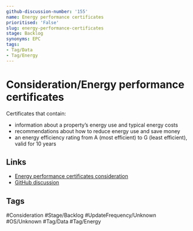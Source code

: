 ```yaml
---
github-discussion-number: '155'
name: Energy performance certificates
prioritised: 'False'
slug: energy-performance-certificates
stage: Backlog
synonyms: EPC
tags:
- Tag/Data
- Tag/Energy
---
```


# Consideration/Energy performance certificates

Certificates that contain:

- information about a property’s energy use and typical energy costs
- recommendations about how to reduce energy use and save money
- an energy efficiency rating from A (most efficient) to G (least efficient), valid for 10 years

## Links

* [Energy performance certificates consideration](https://design.planning.data.gov.uk/planning-consideration/energy-performance-certificates)
* [GitHub discussion](https://github.com/digital-land/data-standards-backlog/discussions/155)

## Tags

#Consideration #Stage/Backlog #UpdateFrequency/Unknown #OS/Unknown #Tag/Data #Tag/Energy